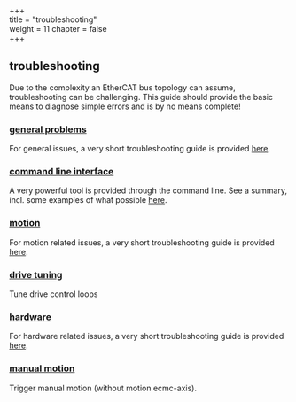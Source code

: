 +++  
title = "troubleshooting"   
weight = 11
chapter = false  
+++  

## troubleshooting

Due to the complexity an EtherCAT bus topology can assume, troubleshooting can be challenging.
This guide should provide the basic means to diagnose simple errors and is by no means complete!

### [general problems](general)
For general issues, a very short troubleshooting guide is provided [here](general).

### [command line interface](ethercatcli)
A very powerful tool is provided through the command line.
See a summary, incl. some examples of what possible [here](ethercatcli).

### [motion](motion)
For motion related issues, a very short troubleshooting guide is provided [here](motion).

### [drive tuning](tuning)
Tune drive control loops

### [hardware](hardware)
For hardware related issues, a very short troubleshooting guide is provided [here](hardware).

### [manual motion](manual)
Trigger manual motion (without motion ecmc-axis).

